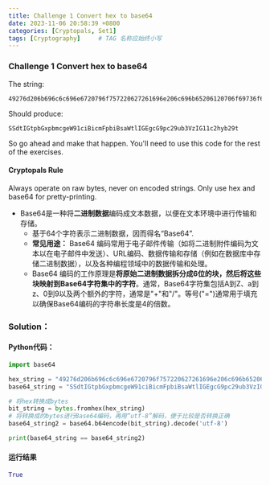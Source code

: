 ```yaml
---
title: Challenge 1 Convert hex to base64
date: 2023-11-06 20:58:39 +0800
categories: [Cryptopals, Set1]
tags: [Cryptography]     # TAG 名称应始终小写
---
```



### Challenge 1 Convert hex to base64

The string:

```
49276d206b696c6c696e6720796f757220627261696e206c696b65206120706f69736f6e6f7573206d757368726f6f6d
```

Should produce:

```
SSdtIGtpbGxpbmcgeW91ciBicmFpbiBsaWtlIGEgcG9pc29ub3VzIG11c2hyb29t
```

So go ahead and make that happen. You'll need to use this code for the rest of the exercises.

#### Cryptopals Rule

Always operate on raw bytes, never on encoded strings. Only use hex and base64 for pretty-printing.

- Base64是一种将**二进制数据**编码成文本数据，以便在文本环境中进行传输和存储。
  - 基于64个字符表示二进制数据，因而得名“Base64”.
  - **常见用途：** Base64 编码常用于电子邮件传输（如将二进制附件编码为文本以在电子邮件中发送）、URL编码、数据传输和存储（例如在数据库中存储二进制数据），以及各种编程领域中的数据传输和处理。
  - Base64 编码的工作原理是**将原始二进制数据拆分成6位的块，然后将这些块映射到Base64字符集中的字符**。通常，Base64字符集包括A到Z、a到z、0到9以及两个额外的字符，通常是"+"和"/"。等号("=")通常用于填充以确保Base64编码的字符串长度是4的倍数。

### Solution：

#### Python代码：

```py
import base64

hex_string = "49276d206b696c6c696e6720796f757220627261696e206c696b65206120706f69736f6e6f7573206d757368726f6f6d"
base64_string = "SSdtIGtpbGxpbmcgeW91ciBicmFpbiBsaWtlIGEgcG9pc29ub3VzIG11c2hyb29t"

# 将hex转换成bytes
bit_string = bytes.fromhex(hex_string)
# 将转换成的bytes进行Base64编码，再用“utf-8”解码，便于比较是否转换正确
base64_string2 = base64.b64encode(bit_string).decode('utf-8')

print(base64_string == base64_string2)

```

#### 运行结果

```python
True
```

